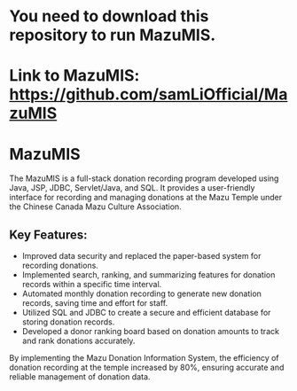 # You need to download this repository to run MazuMIS.
# Link to MazuMIS: https://github.com/samLiOfficial/MazuMIS
# MazuMIS

The MazuMIS is a full-stack donation recording program developed using Java, JSP, JDBC, Servlet/Java, and SQL. It provides a user-friendly interface for recording and managing donations at the Mazu Temple under the Chinese Canada Mazu Culture Association.

## Key Features:

- Improved data security and replaced the paper-based system for recording donations.
- Implemented search, ranking, and summarizing features for donation records within a specific time interval.
- Automated monthly donation recording to generate new donation records, saving time and effort for staff.
- Utilized SQL and JDBC to create a secure and efficient database for storing donation records.
- Developed a donor ranking board based on donation amounts to track and rank donations accurately.

By implementing the Mazu Donation Information System, the efficiency of donation recording at the temple increased by 80%, ensuring accurate and reliable management of donation data.
